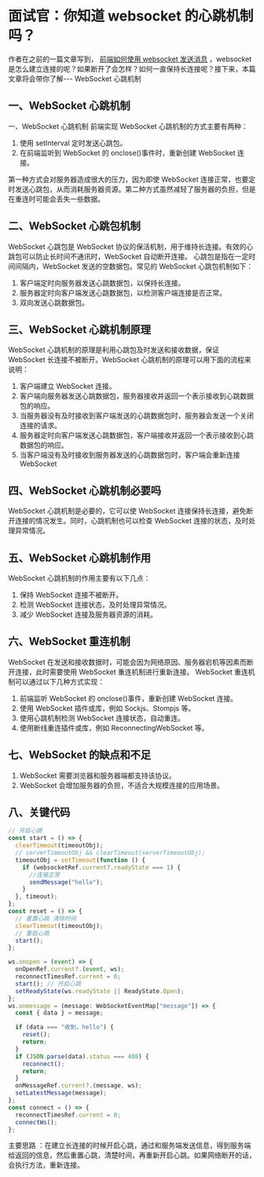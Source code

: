 # 面试官：你知道 websocket 的心跳机制吗？

作者在之前的一篇文章写到， [前端如何使用 websocket 发送消息](https://juejin.cn/post/7277835425959886882) ，websocket 是怎么建立连接的呢？如果断开了会怎样？如何一直保持长连接呢？接下来，本篇文章将会带你了解--- WebSocket 心跳机制

## 一、WebSocket 心跳机制

一、WebSocket 心跳机制
前端实现 WebSocket 心跳机制的方式主要有两种：

1. 使用 setInterval 定时发送心跳包。
2. 在前端监听到 WebSocket 的 onclose()事件时，重新创建 WebSocket 连接。

第一种方式会对服务器造成很大的压力，因为即使 WebSocket 连接正常，也要定时发送心跳包，从而消耗服务器资源。第二种方式虽然减轻了服务器的负担，但是在重连时可能会丢失一些数据。

## 二、WebSocket 心跳包机制

WebSocket 心跳包是 WebSocket 协议的保活机制，用于维持长连接。有效的心跳包可以防止长时间不通讯时，WebSocket 自动断开连接。
心跳包是指在一定时间间隔内，WebSocket 发送的空数据包。常见的 WebSocket 心跳包机制如下：

1. 客户端定时向服务器发送心跳数据包，以保持长连接。
2. 服务器定时向客户端发送心跳数据包，以检测客户端连接是否正常。
3. 双向发送心跳数据包。

## 三、WebSocket 心跳机制原理

WebSocket 心跳机制的原理是利用心跳包及时发送和接收数据，保证 WebSocket 长连接不被断开。WebSocket 心跳机制的原理可以用下面的流程来说明：

1. 客户端建立 WebSocket 连接。
2. 客户端向服务器发送心跳数据包，服务器接收并返回一个表示接收到心跳数据包的响应。
3. 当服务器没有及时接收到客户端发送的心跳数据包时，服务器会发送一个关闭连接的请求。
4. 服务器定时向客户端发送心跳数据包，客户端接收并返回一个表示接收到心跳数据包的响应。
5. 当客户端没有及时接收到服务器发送的心跳数据包时，客户端会重新连接 WebSocket

## 四、WebSocket 心跳机制必要吗

WebSocket 心跳机制是必要的，它可以使 WebSocket 连接保持长连接，避免断开连接的情况发生。同时，心跳机制也可以检查 WebSocket 连接的状态，及时处理异常情况。

## 五、WebSocket 心跳机制作用

WebSocket 心跳机制的作用主要有以下几点：

1. 保持 WebSocket 连接不被断开。
2. 检测 WebSocket 连接状态，及时处理异常情况。
3. 减少 WebSocket 连接及服务器资源的消耗。

## 六、WebSocket 重连机制

WebSocket 在发送和接收数据时，可能会因为网络原因、服务器宕机等因素而断开连接，此时需要使用 WebSocket 重连机制进行重新连接。
WebSocket 重连机制可以通过以下几种方式实现：

1. 前端监听 WebSocket 的 onclose()事件，重新创建 WebSocket 连接。
2. 使用 WebSocket 插件或库，例如 Sockjs、Stompjs 等。
3. 使用心跳机制检测 WebSocket 连接状态，自动重连。
4. 使用断线重连插件或库，例如 ReconnectingWebSocket 等。

## 七、WebSocket 的缺点和不足

1. WebSocket 需要浏览器和服务器端都支持该协议。
2. WebSocket 会增加服务器的负担，不适合大规模连接的应用场景。

## 八、关键代码

```js
// 开启心跳
const start = () => {
  clearTimeout(timeoutObj);
  // serverTimeoutObj && clearTimeout(serverTimeoutObj);
  timeoutObj = setTimeout(function () {
    if (websocketRef.current?.readyState === 1) {
      //连接正常
      sendMessage("hello");
    }
  }, timeout);
};
const reset = () => {
  // 重置心跳 清除时间
  clearTimeout(timeoutObj);
  // 重启心跳
  start();
};

ws.onopen = (event) => {
  onOpenRef.current?.(event, ws);
  reconnectTimesRef.current = 0;
  start(); // 开启心跳
  setReadyState(ws.readyState || ReadyState.Open);
};
ws.onmessage = (message: WebSocketEventMap["message"]) => {
  const { data } = message;

  if (data === "收到，hello") {
    reset();
    return;
  }
  if (JSON.parse(data).status === 408) {
    reconnect();
    return;
  }
  onMessageRef.current?.(message, ws);
  setLatestMessage(message);
};
const connect = () => {
  reconnectTimesRef.current = 0;
  connectWs();
};
```

主要思路 ：在建立长连接的时候开启心跳，通过和服务端发送信息，得到服务端给返回的信息，然后重置心跳，清楚时间，再重新开启心跳。如果网络断开的话，会执行方法，重新连接。

